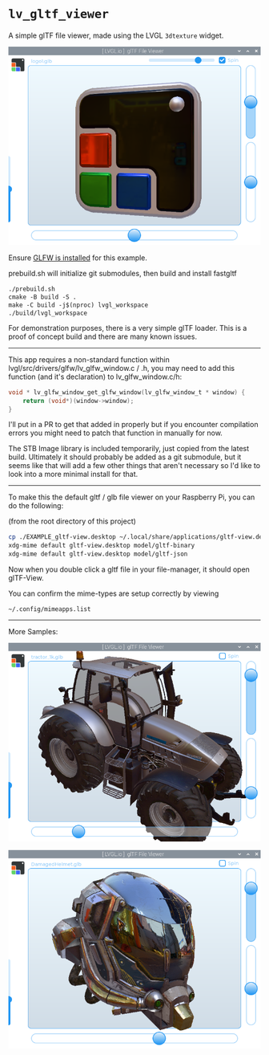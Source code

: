# `lv_gltf_viewer`

A simple glTF file viewer, made using the LVGL `3dtexture` widget.

![example running screenclip one](readme_image.png)

Ensure [GLFW is installed](https://docs.lvgl.io/master/details/integration/driver/opengles.html) for this example.

prebuild.sh will initialize git submodules, then build and install fastgltf

```shell
./prebuild.sh
cmake -B build -S .
make -C build -j$(nproc) lvgl_workspace
./build/lvgl_workspace
```

For demonstration purposes, there is a very simple
glTF loader.  This is a proof of concept build and there
are many known issues.

---

This app requires a non-standard function within lvgl/src/drivers/glfw/lv_glfw_window.c / .h, you may need to add this function (and it's declaration) to lv_glfw_window.c/h:

```c
void * lv_glfw_window_get_glfw_window(lv_glfw_window_t * window) {
    return (void*)(window->window);
}
```

I'll put in a PR to get that added in properly but if you encounter compilation errors you 
might need to patch that function in manually for now.

The STB Image library is included temporarily, just copied from the latest build.  Ultimately it should probably be added as a git submodule, but it seems like that will add a few other things that aren't necessary so I'd like to look into a more minimal install for that.

---


To make this the default gltf / glb file viewer on your Raspberry Pi, you can do the following:

(from the root directory of this project)
```bash
cp ./EXAMPLE_gltf-view.desktop ~/.local/share/applications/gltf-view.desktop
xdg-mime default gltf-view.desktop model/gltf-binary
xdg-mime default gltf-view.desktop model/gltf-json
```

Now when you double click a gltf file in your file-manager, it should open glTF-View.

You can confirm the mime-types are setup correctly by viewing 
```
~/.config/mimeapps.list
```

---
More Samples:

![example running screenclip two](screenshot_image1.png)


![example running screenclip three](screenshot_image2.png)
